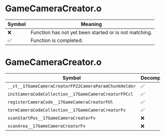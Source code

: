 # GameCameraCreator.o
| Symbol | Meaning 
| ------------- | ------------- 
| :x: | Function has not yet been started or is not matching. 
| :white_check_mark: | Function is completed. 


# GameCameraCreator.o
| Symbol | Decompiled? |
| ------------- | ------------- |
| `__ct__17GameCameraCreatorFP22CameraParamChunkHolder` | :white_check_mark: |
| `initCameraCodeCollection__17GameCameraCreatorFPCcl` | :white_check_mark: |
| `registerCameraCode__17GameCameraCreatorFUl` | :white_check_mark: |
| `termCameraCodeCollection__17GameCameraCreatorFv` | :white_check_mark: |
| `scanStartPos__17GameCameraCreatorFv` | :x: |
| `scanArea__17GameCameraCreatorFv` | :x: |

